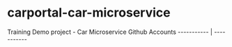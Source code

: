 # carportal-car-microservice
Training Demo project - Car Microservice
Github Accounts
----------- | -----------